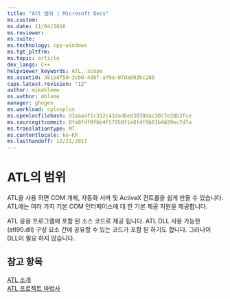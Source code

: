 ```yaml
---
title: "Atl 범위 | Microsoft Docs"
ms.custom: 
ms.date: 11/04/2016
ms.reviewer: 
ms.suite: 
ms.technology: cpp-windows
ms.tgt_pltfrm: 
ms.topic: article
dev_langs: C++
helpviewer_keywords: ATL, scope
ms.assetid: 381adf50-3cb0-4d0f-a79a-07da093bc280
caps.latest.revision: "12"
author: mikeblome
ms.author: mblome
manager: ghogen
ms.workload: cplusplus
ms.openlocfilehash: d1aaaaf1c312c41dad6ed3030dac30c7e28b2fce
ms.sourcegitcommit: 8fa8fdf0fbb4f57950f1e8f4f9b81b4d39ec7d7a
ms.translationtype: MT
ms.contentlocale: ko-KR
ms.lasthandoff: 12/21/2017
---
```

# <a name="scope-of-atl"></a>ATL의 범위
ATL을 사용 하면 COM 개체, 자동화 서버 및 ActiveX 컨트롤을 쉽게 만들 수 있습니다. ATL에는 여러 가지 기본 COM 인터페이스에 대 한 기본 제공 지원을 제공합니다.  
  
 ATL 응용 프로그램에 포함 된 소스 코드로 제공 됩니다. ATL DLL 사용 가능한 (atl90.dll) 구성 요소 간에 공유할 수 있는 코드가 포함 된 하기도 합니다. 그러나이 DLL이 필요 하지 않습니다.  
  
## <a name="see-also"></a>참고 항목  
 [ATL 소개](../atl/introduction-to-atl.md)   
 [ATL 프로젝트 마법사](../atl/reference/atl-project-wizard.md)

